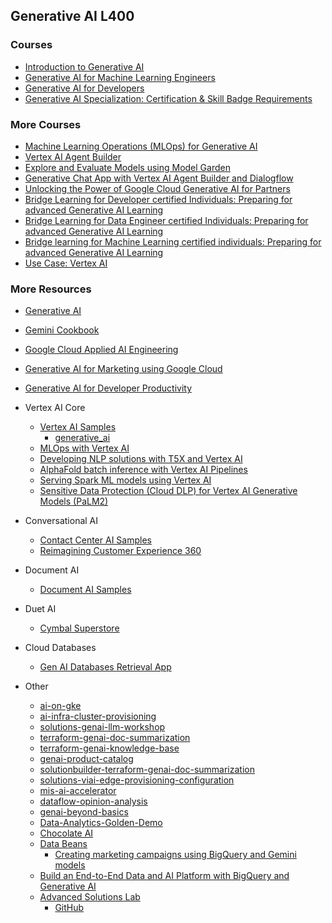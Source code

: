 ## Generative AI L400

### Courses

- [Introduction to Generative AI](https://partner.cloudskillsboost.google/paths/119)
- [Generative AI for Machine Learning Engineers](https://partner.cloudskillsboost.google/paths/164)
- [Generative AI for Developers](https://partner.cloudskillsboost.google/paths/165)
- [Generative AI Specialization: Certification & Skill Badge Requirements](https://partner.cloudskillsboost.google/paths/422)

### More Courses

- [Machine Learning Operations (MLOps) for Generative AI](https://partner.cloudskillsboost.google/course_templates/927)
- [Vertex AI Agent Builder](https://partner.cloudskillsboost.google/paths/615)
- [Explore and Evaluate Models using Model Garden](https://www.cloudskillsboost.google/focuses/71938?parent=catalog)
- [Generative Chat App with Vertex AI Agent Builder and Dialogflow](https://www.cloudskillsboost.google/paths/371/course_templates/1101/labs/491374)
- [Unlocking the Power of Google Cloud Generative AI for Partners](https://partner.cloudskillsboost.google/paths/755)
- [Bridge Learning for Developer certified Individuals: Preparing for advanced Generative AI Learning](https://partner.cloudskillsboost.google/paths/213)
- [Bridge Learning for Data Engineer certified Individuals: Preparing for advanced Generative AI Learning](https://partner.cloudskillsboost.google/paths/212)
- [Bridge learning for Machine Learning certified individuals: Preparing for advanced Generative AI Learning](https://partner.cloudskillsboost.google/paths/209)
- [Use Case: Vertex AI](https://partner.cloudskillsboost.google/paths/294)

### More Resources

- [Generative AI](https://github.com/GoogleCloudPlatform/generative-ai/tree/main)
- [Gemini Cookbook](https://github.com/google-gemini/cookbook/)
- [Google Cloud Applied AI Engineering](https://github.com/GoogleCloudPlatform/applied-ai-engineering-samples)
- [Generative AI for Marketing using Google Cloud](https://github.com/GoogleCloudPlatform/genai-for-marketing)
- [Generative AI for Developer Productivity](https://github.com/GoogleCloudPlatform/genai-for-developers)
- Vertex AI Core
  - [Vertex AI Samples](https://github.com/GoogleCloudPlatform/vertex-ai-samples)
    - [generative_ai](https://github.com/GoogleCloudPlatform/vertex-ai-samples/tree/main/notebooks/official/generative_ai)
  - [MLOps with Vertex AI](https://github.com/GoogleCloudPlatform/mlops-with-vertex-ai)
  - [Developing NLP solutions with T5X and Vertex AI](https://github.com/GoogleCloudPlatform/t5x-on-vertex-ai)
  - [AlphaFold batch inference with Vertex AI Pipelines](https://github.com/GoogleCloudPlatform/vertex-ai-alphafold-inference-pipeline)
  - [Serving Spark ML models using Vertex AI](https://github.com/GoogleCloudPlatform/vertex-ai-spark-ml-serving)
  - [Sensitive Data Protection (Cloud DLP) for Vertex AI Generative Models (PaLM2)](https://github.com/GoogleCloudPlatform/Sensitive-Data-Protection-for-Vertex-AI-PaLM2)
- Conversational AI
  - [Contact Center AI Samples](https://github.com/GoogleCloudPlatform/contact-center-ai-samples)
  - [Reimagining Customer Experience 360](https://github.com/GoogleCloudPlatform/dialogflow-ccai-omnichannel)
- Document AI
  - [Document AI Samples](https://github.com/GoogleCloudPlatform/document-ai-samples)
- Duet AI
  - [Cymbal Superstore](https://github.com/GoogleCloudPlatform/cymbal-superstore)
- Cloud Databases
  - [Gen AI Databases Retrieval App](https://github.com/GoogleCloudPlatform/genai-databases-retrieval-app)
- Other

  - [ai-on-gke](https://github.com/GoogleCloudPlatform/ai-on-gke)
  - [ai-infra-cluster-provisioning](https://github.com/GoogleCloudPlatform/ai-infra-cluster-provisioning)
  - [solutions-genai-llm-workshop](https://github.com/GoogleCloudPlatform/solutions-genai-llm-workshop)
  - [terraform-genai-doc-summarization](https://github.com/GoogleCloudPlatform/terraform-genai-doc-summarization)
  - [terraform-genai-knowledge-base](https://github.com/GoogleCloudPlatform/terraform-genai-knowledge-base)
  - [genai-product-catalog](https://github.com/GoogleCloudPlatform/genai-product-catalog)
  - [solutionbuilder-terraform-genai-doc-summarization](https://github.com/GoogleCloudPlatform/solutionbuilder-terraform-genai-doc-summarization)
  - [solutions-viai-edge-provisioning-configuration](https://github.com/GoogleCloudPlatform/solutions-viai-edge-provisioning-configuration)
  - [mis-ai-accelerator](https://github.com/GoogleCloudPlatform/mis-ai-accelerator)
  - [dataflow-opinion-analysis](https://github.com/GoogleCloudPlatform/dataflow-opinion-analysis)
  - [genai-beyond-basics](https://github.com/meteatamel/genai-beyond-basics)
  - [Data-Analytics-Golden-Demo](https://github.com/GoogleCloudPlatform/data-analytics-golden-demo)
  - [Chocolate AI](https://github.com/GoogleCloudPlatform/chocolate-ai)
  - [Data Beans](https://github.com/GoogleCloudPlatform/data-beans)
    - [Creating marketing campaigns using BigQuery and Gemini models](https://cloud.google.com/blog/products/data-analytics/create-a-marketing-campaign-with-this-bigquery-and-gemini-demo)
  - [Build an End-to-End Data and AI Platform with BigQuery and Generative AI](https://www.youtube.com/watch?v=7zmPRPhWSGA)
  - [Advanced Solutions Lab](https://cloud.google.com/asl)
    - [GitHub](https://github.com/GoogleCloudPlatform/asl-ml-immersion)
